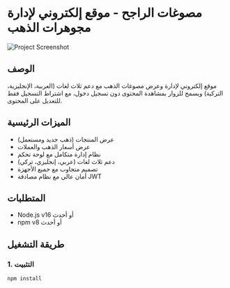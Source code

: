 # مصوغات الراجح - موقع إلكتروني لإدارة مجوهرات الذهب

![Project Screenshot](screenshot.png)

## الوصف
موقع إلكتروني لإدارة وعرض مصوغات الذهب مع دعم ثلاث لغات (العربية، الإنجليزية، التركية) ويسمح للزوار بمشاهدة المحتوى دون تسجيل دخول، مع اشتراط التسجيل فقط للتعديل على المحتوى.

## الميزات الرئيسية
- عرض المنتجات (ذهب جديد ومستعمل)
- عرض أسعار الذهب والعملات
- نظام إدارة متكامل مع لوحة تحكم
- دعم ثلاث لغات (عربي، إنجليزي، تركي)
- تصميم متجاوب مع جميع الأجهزة
- أمان عالي مع نظام مصادقة JWT

## المتطلبات
- Node.js v16 أو أحدث
- npm v8 أو أحدث

## طريقة التشغيل

### 1. التثبيت
```bash
npm install